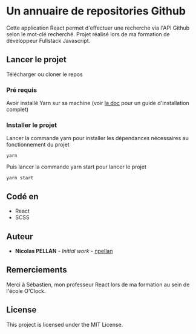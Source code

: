 # Un annuaire de repositories Github

Cette application React permet d'effectuer une recherche via l'API Github selon le mot-clé recherché. Projet réalisé lors de ma formation de développeur Fullstack Javascript.

## Lancer le projet

Télécharger ou cloner le repos

### Pré requis

Avoir installé Yarn sur sa machine (voir [la doc](https://yarnpkg.com/getting-started/install) pour un guide d'installation complet)

### Installer le projet

Lancer la commande yarn pour installer les dépendances nécessaires au fonctionnement du projet
```
yarn
```

Puis lancer la commande yarn start pour lancer le projet

```
yarn start
```

## Codé en

* React
* SCSS

## Auteur

* **Nicolas PELLAN** - *Initial work* - [npellan](https://github.com/npellan)

## Remerciements

Merci à Sébastien, mon professeur React lors de ma formation au sein de l'école O'Clock.

## License

This project is licensed under the MIT License.
